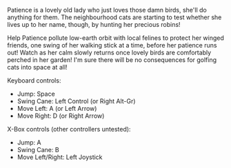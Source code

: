 Patience is a lovely old lady who just loves those damn birds, she'll do anything for them. The neighbourhood cats are starting to test whether she lives up to her name, though, by hunting her precious robins!

Help Patience pollute low-earth orbit with local felines to protect her winged friends, one swing of her walking stick at a time, before her patience runs out! Watch as her calm slowly returns once lovely birds are comfortably perched in her garden! I'm sure there will be no consequences for golfing cats into space at all!

Keyboard controls:
- Jump: Space
- Swing Cane: Left Control (or Right Alt-Gr)
- Move Left: A (or Left Arrow)
- Move Right: D (or Right Arrow)

X-Box controls (other controllers untested):
- Jump: A
- Swing Cane: B
- Move Left/Right: Left Joystick
